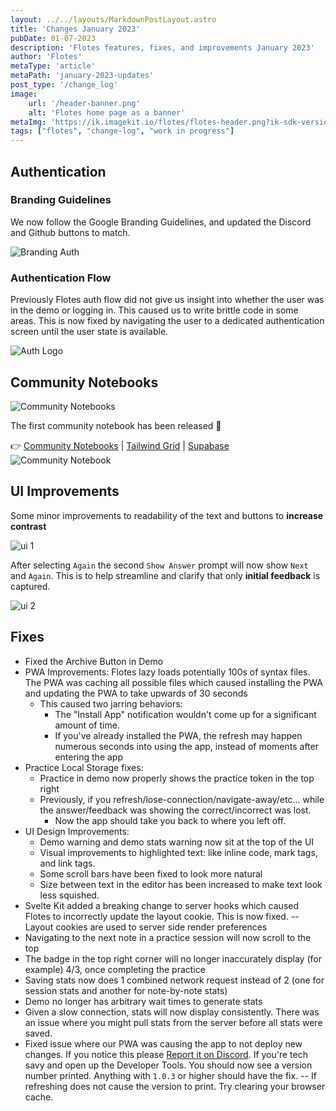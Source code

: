 ```yaml
---
layout: ../../layouts/MarkdownPostLayout.astro
title: 'Changes January 2023'
pubDate: 01-07-2023
description: 'Flotes features, fixes, and improvements January 2023'
author: 'Flotes'
metaType: 'article'
metaPath: 'january-2023-updates'
post_type: '/change_log'
image:
    url: '/header-banner.png' 
    alt: 'Flotes home page as a banner'
metaImg: 'https://ik.imagekit.io/flotes/flotes-header.png?ik-sdk-version=javascript-1.4.3&updatedAt=1674667619507'   
tags: ["flotes", "change-log", "work in progress"]
---
```


## Authentication

### Branding Guidelines

We now follow the Google Branding Guidelines, and updated the Discord and Github buttons to match.

![Branding Auth](/branding-auth.png)

### Authentication Flow

Previously Flotes auth flow did not give us insight into whether the user was in the demo or logging in.
This caused us to write brittle code in some areas. This is now fixed by navigating the user to a dedicated authentication screen until the user state is available.

![Auth Logo](/auth-logo.png)

## Community Notebooks

![Community Notebooks](/community-1.png)

The first community notebook has been released 🥳

👉 [Community Notebooks](https://flotes.app/home/community) | [Tailwind Grid](https://flotes.app/home/community/tailwind-css-grid) | [Supabase](https://flotes.app/home/community/supabase-basics)
![Community Notebook](/community-tw.png)


## UI Improvements

Some minor improvements to readability of the text and buttons to **increase contrast**

![ui 1](/ui-1.png)

After selecting `Again` the second `Show Answer` prompt will now show `Next` and `Again`. This is to help streamline and clarify that only **initial feedback** is captured.

![ui 2](/ui-2.png)


## Fixes
- Fixed the Archive Button in Demo
- PWA Improvements: Flotes lazy loads potentially 100s of syntax files. The PWA was caching all possible files which caused installing the PWA and updating the PWA to take upwards of 30 seconds
  - This caused two jarring behaviors:
    - The "Install App" notification wouldn't come up for a significant amount of time.
    - If you've already installed the PWA, the refresh may happen numerous seconds into using the app, instead of moments after entering the app 
- Practice Local Storage fixes:
  - Practice in demo now properly shows the practice token in the top right
  - Previously, if you refresh/lose-connection/navigate-away/etc... while the answer/feedback was showing the correct/incorrect was lost.
    - Now the app should take you back to where you left off.
- UI Design Improvements:
  - Demo warning and demo stats warning now sit at the top of the UI
  - Visual improvements to highlighted text: like inline code, mark tags, and link tags.
  - Some scroll bars have been fixed to look more natural
  - Size between text in the editor has been increased to make text look less squished.
- Svelte Kit added a breaking change to server hooks which caused Flotes to incorrectly update the layout cookie. This is now fixed. -- Layout cookies are used to server side render preferences
- Navigating to the next note in a practice session will now scroll to the top
- The badge in the top right corner will no longer inaccurately display (for example) 4/3, once completing the practice
- Saving stats now does 1 combined network request instead of 2 (one for session stats and another for note-by-note stats)
- Demo no longer has arbitrary wait times to generate stats
- Given a slow connection, stats will now display consistently. There was an issue where you might pull stats from the server before all stats were saved.
- Fixed issue where our PWA was causing the app to not deploy new changes. If you notice this please [Report it on Discord](https://discord.gg/4KBRYjC7D9). If you're tech savy and open up the Developer Tools. You should now see a version number printed. Anything with `1.0.3` or higher should have the fix. -- If refreshing does not cause the version to print. Try clearing your browser cache.
